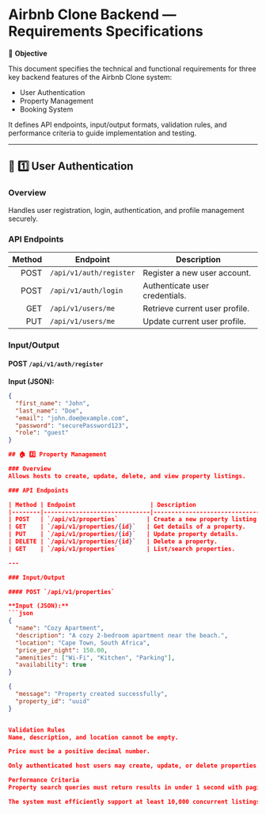 # Airbnb Clone Backend — Requirements Specifications

🎯 **Objective**

This document specifies the technical and functional requirements for three key backend features of the Airbnb Clone system:  
- User Authentication  
- Property Management  
- Booking System

It defines API endpoints, input/output formats, validation rules, and performance criteria to guide implementation and testing.

---

## 🔐 1️⃣ User Authentication

### Overview
Handles user registration, login, authentication, and profile management securely.

### API Endpoints

| Method | Endpoint               | Description                     |
|-------:|------------------------|---------------------------------|
| POST   | `/api/v1/auth/register` | Register a new user account.   |
| POST   | `/api/v1/auth/login`    | Authenticate user credentials. |
| GET    | `/api/v1/users/me`      | Retrieve current user profile. |
| PUT    | `/api/v1/users/me`      | Update current user profile.   |

### Input/Output

#### POST `/api/v1/auth/register`
**Input (JSON):**
```json
{
  "first_name": "John",
  "last_name": "Doe",
  "email": "john.doe@example.com",
  "password": "securePassword123",
  "role": "guest"
}

## 🏠 2️⃣ Property Management

### Overview
Allows hosts to create, update, delete, and view property listings.

### API Endpoints

| Method | Endpoint                     | Description                      |
|--------|------------------------------|----------------------------------|
| POST   | `/api/v1/properties`        | Create a new property listing.  |
| GET    | `/api/v1/properties/{id}`   | Get details of a property.      |
| PUT    | `/api/v1/properties/{id}`   | Update property details.        |
| DELETE | `/api/v1/properties/{id}`   | Delete a property.              |
| GET    | `/api/v1/properties`        | List/search properties.         |

---

### Input/Output

#### POST `/api/v1/properties`

**Input (JSON):**
```json
{
  "name": "Cozy Apartment",
  "description": "A cozy 2-bedroom apartment near the beach.",
  "location": "Cape Town, South Africa",
  "price_per_night": 150.00,
  "amenities": ["Wi-Fi", "Kitchen", "Parking"],
  "availability": true
}

{
  "message": "Property created successfully",
  "property_id": "uuid"
}


Validation Rules
Name, description, and location cannot be empty.

Price must be a positive decimal number.

Only authenticated host users may create, update, or delete properties.

Performance Criteria
Property search queries must return results in under 1 second with pagination.

The system must efficiently support at least 10,000 concurrent listings.